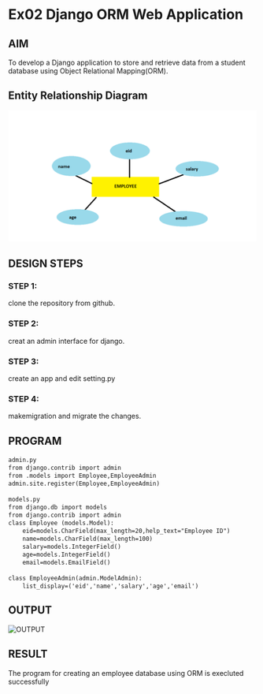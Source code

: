 # Ex02 Django ORM Web Application

## AIM
To develop a Django application to store and retrieve data from a student database using Object Relational Mapping(ORM).

## Entity Relationship Diagram

![OUTPUT](./er.png)

## DESIGN STEPS

### STEP 1:
clone the repository from github.

### STEP 2:
creat an admin interface for django.
### STEP 3:
create an app and edit setting.py
### STEP 4:
makemigration and migrate the changes.

## PROGRAM

```
admin.py
from django.contrib import admin
from .models import Employee,EmployeeAdmin
admin.site.register(Employee,EmployeeAdmin)

models.py
from django.db import models
from django.contrib import admin
class Employee (models.Model):
    eid=models.CharField(max_length=20,help_text="Employee ID")
    name=models.CharField(max_length=100)
    salary=models.IntegerField()
    age=models.IntegerField()
    email=models.EmailField()

class EmployeeAdmin(admin.ModelAdmin):
    list_display=('eid','name','salary','age','email')

```

## OUTPUT

![OUTPUT](./out(2).png)



## RESULT
The program for creating an employee database using ORM is execluted successfully